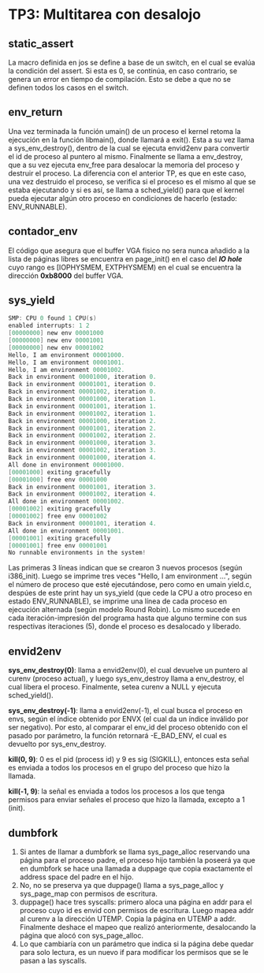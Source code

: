 TP3: Multitarea con desalojo
============================

static_assert
-------------
La macro definida en jos se define a base de un switch, en el cual se evalúa la condición del assert. Si esta es 0, se continúa, en caso contrario, se genera un error en tiempo de compilación. Esto se debe a que no se definen todos los casos en el switch.

env_return
----------
Una vez terminada la función umain() de un proceso el kernel retoma la ejecución en la función libmain(), donde llamará a exit(). Esta a su vez llama a sys_env_destroy(), dentro de la cual se ejecuta envid2env para convertir el id de proceso al puntero al mismo. Finalmente se llama a env_destroy, que a su vez ejecuta env_free para desalocar la memoria del proceso y destruir el proceso.
La diferencia con el anterior TP, es que en este caso, una vez destruido el proceso, se verifica si el proceso es el mismo al que se estaba ejecutando y si es así, se llama a sched_yield() para que el kernel pueda ejecutar algún otro proceso en condiciones de hacerlo (estado: ENV_RUNNABLE).

contador_env
---------

El código que asegura que el buffer VGA fisico no sera nunca añadido a la lista de páginas libres se encuentra en page_init() en el caso del ***IO hole*** cuyo rango es [IOPHYSMEM, EXTPHYSMEM) en el cual se encuentra la dirección **0xb8000** del buffer VGA.

sys_yield
---------
```C
SMP: CPU 0 found 1 CPU(s)
enabled interrupts: 1 2
[00000000] new env 00001000
[00000000] new env 00001001
[00000000] new env 00001002
Hello, I am environment 00001000.
Hello, I am environment 00001001.
Hello, I am environment 00001002.
Back in environment 00001000, iteration 0.
Back in environment 00001001, iteration 0.
Back in environment 00001002, iteration 0.
Back in environment 00001000, iteration 1.
Back in environment 00001001, iteration 1.
Back in environment 00001002, iteration 1.
Back in environment 00001000, iteration 2.
Back in environment 00001001, iteration 2.
Back in environment 00001002, iteration 2.
Back in environment 00001000, iteration 3.
Back in environment 00001002, iteration 3.
Back in environment 00001000, iteration 4.
All done in environment 00001000.
[00001000] exiting gracefully
[00001000] free env 00001000
Back in environment 00001001, iteration 3.
Back in environment 00001002, iteration 4.
All done in environment 00001002.
[00001002] exiting gracefully
[00001002] free env 00001002
Back in environment 00001001, iteration 4.
All done in environment 00001001.
[00001001] exiting gracefully
[00001001] free env 00001001
No runnable environments in the system!
```

Las primeras 3 líneas indican que se crearon 3 nuevos procesos (según i386_init). Luego se imprime tres veces "Hello, I am environment ...", según el número de proceso que esté ejecutándose, pero como en umain yield.c, despúes de este print hay un sys_yield (que cede la CPU a otro proceso en estado ENV_RUNNABLE), se imprime una línea de cada proceso en ejecución alternada (según modelo Round Robin). Lo mismo sucede en cada iteración-impresión del programa hasta que alguno termine con sus respectivas iteraciones (5), donde el proceso es desalocado y liberado.

envid2env
---------

__**sys_env_destroy(0)**__: llama a envid2env(0), el cual devuelve un puntero al curenv (proceso actual), y luego sys_env_destroy llama a env_destroy, el cual libera el proceso. Finalmente, setea curenv a NULL y ejecuta sched_yield().

__**sys_env_destroy(-1)**__: llama a envid2env(-1), el cual busca el proceso en envs, según el índice obtenido por ENVX (el cual da un índice inválido por ser negativo). Por esto, al comparar el env_id del proceso obtenido con el pasado por parámetro, la función retornará -E_BAD_ENV, el cual es devuelto por sys_env_destroy.

__**kill(0, 9)**__: 0 es el pid (process id) y 9 es sig (SIGKILL), entonces esta señal es enviada a todos los procesos en el grupo del proceso que hizo la llamada.

__**kill(-1, 9)**__: la señal es enviada a todos los procesos a los que tenga permisos para enviar señales el proceso que hizo la llamada, excepto a 1 (init).

dumbfork
---------
1. Si antes de llamar a dumbfork se llama sys_page_alloc reservando una página para el proceso padre, el proceso hijo también la poseerá ya que en dumbfork se hace una llamada a duppage que copia exactamente el address space del padre en el hijo.
2. 	No, no se preserva ya que duppage() llama a sys_page_alloc y sys_page_map con permisos de escritura.
3. duppage() hace tres syscalls: primero aloca una página en addr para el proceso cuyo id es envid con permisos de escritura. Luego mapea addr al curenv a la dirección UTEMP. Copia la página en UTEMP a addr. Finalmente deshace el mapeo que realizó anteriormente, desalocando la página que alocó con sys_page_alloc.
4. Lo que cambiaría con un parámetro que indica si la página debe quedar para solo lectura, es un nuevo if para modificar los permisos que se le pasan a las syscalls.
